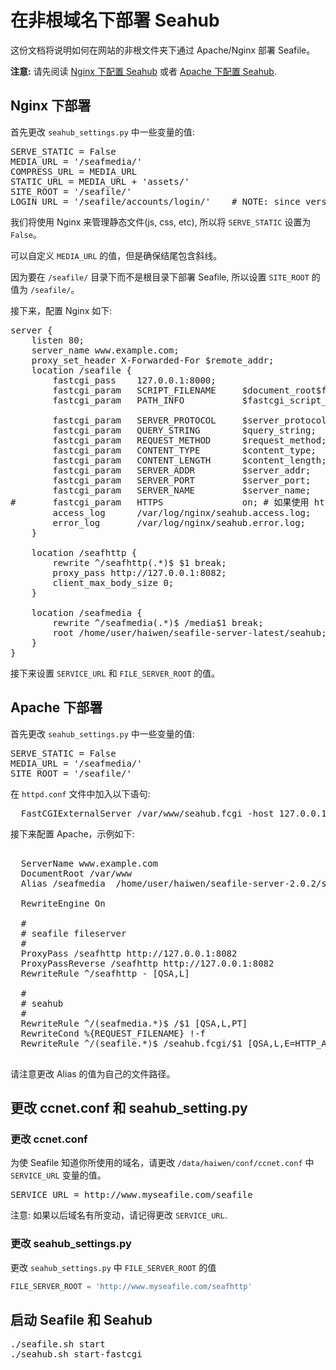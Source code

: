 # 在非根域名下部署 Seahub
这份文档将说明如何在网站的非根文件夹下通过 Apache/Nginx 部署 Seafile。

**注意:** 请先阅读 [Nginx 下配置 Seahub](deploy_with_nginx.md) 或者 [Apache 下配置 Seahub](deploy_with_apache.md).

## Nginx 下部署

首先更改 `seahub_settings.py` 中一些变量的值:

<pre>
SERVE_STATIC = False
MEDIA_URL = '/seafmedia/'
COMPRESS_URL = MEDIA_URL
STATIC_URL = MEDIA_URL + 'assets/'
SITE_ROOT = '/seafile/'
LOGIN_URL = '/seafile/accounts/login/'    # NOTE: since version 5.0.4
</pre>

我们将使用 Nginx 来管理静态文件(js, css, etc), 所以将 <code>SERVE_STATIC</code> 设置为 `False`。

可以自定义 <code>MEDIA_URL</code> 的值，但是确保结尾包含斜线。

因为要在 <code>/seafile/</code> 目录下而不是根目录下部署 Seafile, 所以设置 <code>SITE_ROOT</code> 的值为 <code>/seafile/</code>。

接下来，配置 Nginx 如下:

<pre>
server {
    listen 80;
    server_name www.example.com;
    proxy_set_header X-Forwarded-For $remote_addr;
    location /seafile {
        fastcgi_pass    127.0.0.1:8000;
        fastcgi_param   SCRIPT_FILENAME     $document_root$fastcgi_script_name;
        fastcgi_param   PATH_INFO           $fastcgi_script_name;

        fastcgi_param	SERVER_PROTOCOL	    $server_protocol;
        fastcgi_param   QUERY_STRING        $query_string;
        fastcgi_param   REQUEST_METHOD      $request_method;
        fastcgi_param   CONTENT_TYPE        $content_type;
        fastcgi_param   CONTENT_LENGTH      $content_length;
        fastcgi_param	SERVER_ADDR         $server_addr;
        fastcgi_param	SERVER_PORT         $server_port;
        fastcgi_param	SERVER_NAME         $server_name;
#       fastcgi_param   HTTPS               on; # 如果使用 https，请取消掉这行的注释。
        access_log      /var/log/nginx/seahub.access.log;
    	error_log       /var/log/nginx/seahub.error.log;
    }

    location /seafhttp {
        rewrite ^/seafhttp(.*)$ $1 break;
        proxy_pass http://127.0.0.1:8082;
        client_max_body_size 0;
    }

    location /seafmedia {
        rewrite ^/seafmedia(.*)$ /media$1 break;
        root /home/user/haiwen/seafile-server-latest/seahub;
    }
}
</pre>

接下来设置 `SERVICE_URL` 和 `FILE_SERVER_ROOT` 的值。

## Apache 下部署

首先更改 `seahub_settings.py` 中一些变量的值:

<pre>
SERVE_STATIC = False
MEDIA_URL = '/seafmedia/'
SITE_ROOT = '/seafile/'
</pre>

在 `httpd.conf` 文件中加入以下语句:
<pre>
  FastCGIExternalServer /var/www/seahub.fcgi -host 127.0.0.1:8000
</pre>
接下来配置 Apache，示例如下:

<pre>
<VirtualHost *:80>
  ServerName www.example.com
  DocumentRoot /var/www
  Alias /seafmedia  /home/user/haiwen/seafile-server-2.0.2/seahub/media

  RewriteEngine On

  #
  # seafile fileserver
  #
  ProxyPass /seafhttp http://127.0.0.1:8082
  ProxyPassReverse /seafhttp http://127.0.0.1:8082
  RewriteRule ^/seafhttp - [QSA,L]

  #
  # seahub
  #
  RewriteRule ^/(seafmedia.*)$ /$1 [QSA,L,PT]
  RewriteCond %{REQUEST_FILENAME} !-f
  RewriteRule ^/(seafile.*)$ /seahub.fcgi/$1 [QSA,L,E=HTTP_AUTHORIZATION:%{HTTP:Authorization}]
</VirtualHost>
</pre>

请注意更改 Alias 的值为自己的文件路径。

## 更改 ccnet.conf 和 seahub_setting.py

### 更改 ccnet.conf

为使 Seafile 知道你所使用的域名，请更改 <code>/data/haiwen/conf/ccnet.conf</code> 中 <code>SERVICE_URL</code> 变量的值。

<pre>
SERVICE_URL = http://www.myseafile.com/seafile
</pre>

注意: 如果以后域名有所变动，请记得更改 <code>SERVICE_URL</code>.

### 更改 seahub_settings.py

更改 `seahub_settings.py` 中 `FILE_SERVER_ROOT` 的值

```python
FILE_SERVER_ROOT = 'http://www.myseafile.com/seafhttp'
```

## 启动 Seafile 和 Seahub

<pre>
./seafile.sh start
./seahub.sh start-fastcgi
</pre>
